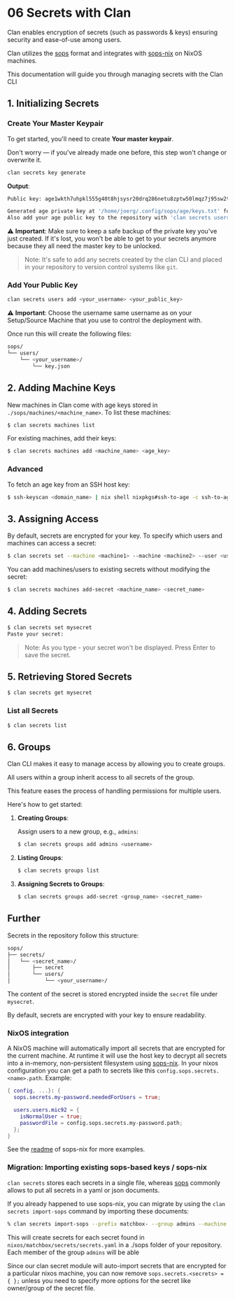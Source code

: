 # 06 Secrets with Clan

Clan enables encryption of secrets (such as passwords & keys) ensuring security and ease-of-use among users.

Clan utilizes the [sops](https://github.com/getsops/sops) format and integrates with [sops-nix](https://github.com/Mic92/sops-nix) on NixOS machines.

This documentation will guide you through managing secrets with the Clan CLI

## 1. Initializing Secrets

### Create Your Master Keypair

To get started, you'll need to create **Your master keypair**.

Don't worry — if you've already made one before, this step won't change or overwrite it.

```bash
clan secrets key generate
```

**Output**:

```bash
Public key: age1wkth7uhpkl555g40t8hjsysr20drq286netu8zptw50lmqz7j95sw2t3l7

Generated age private key at '/home/joerg/.config/sops/age/keys.txt' for your user. Please back it up on a secure location or you will lose access to your secrets.
Also add your age public key to the repository with 'clan secrets users add YOUR_USER age1wkth7uhpkl555g40t8hjsysr20drq286netu8zptw50lmqz7j95sw2t3l7' (replace YOUR_USER with your actual username)
```

⚠️ **Important**: Make sure to keep a safe backup of the private key you've just created.
If it's lost, you won't be able to get to your secrets anymore because they all need the master key to be unlocked.

> Note: It's safe to add any secrets created by the clan CLI and placed in your repository to version control systems like `git`.

### Add Your Public Key

```bash
clan secrets users add <your_username> <your_public_key>
```

⚠️ **Important**: Choose the username same username as on your Setup/Source Machine that you use to control the deployment with.

Once run this will create the following files:

```bash
sops/
└── users/
    └── <your_username>/
        └── key.json
```

## 2. Adding Machine Keys

New machines in Clan come with age keys stored in `./sops/machines/<machine_name>`. To list these machines:

```bash
$ clan secrets machines list
```

For existing machines, add their keys:

```bash
$ clan secrets machines add <machine_name> <age_key>
```

### Advanced

To fetch an age key from an SSH host key:

```bash
$ ssh-keyscan <domain_name> | nix shell nixpkgs#ssh-to-age -c ssh-to-age
```

## 3. Assigning Access

By default, secrets are encrypted for your key. To specify which users and machines can access a secret:

```bash
$ clan secrets set --machine <machine1> --machine <machine2> --user <user1> --user <user2> <secret_name>
```

You can add machines/users to existing secrets without modifying the secret:

```bash
$ clan secrets machines add-secret <machine_name> <secret_name>
```

## 4. Adding Secrets

```bash
$ clan secrets set mysecret
Paste your secret: 
```

> Note: As you type - your secret won't be displayed. Press Enter to save the secret.

## 5. Retrieving Stored Secrets

```bash
$ clan secrets get mysecret
```

### List all Secrets

```bash
$ clan secrets list
```

## 6. Groups

Clan CLI makes it easy to manage access by allowing you to create groups.

All users within a group inherit access to all secrets of the group.

This feature eases the process of handling permissions for multiple users.

Here's how to get started:

1. **Creating Groups**:

   Assign users to a new group, e.g., `admins`:

   ```bash
   $ clan secrets groups add admins <username>
   ```

2. **Listing Groups**:

   ```bash
   $ clan secrets groups list
   ```

3. **Assigning Secrets to Groups**:

   ```bash
   $ clan secrets groups add-secret <group_name> <secret_name>
   ```

## Further

Secrets in the repository follow this structure:

```bash
sops/
├── secrets/
│   └── <secret_name>/
│       ├── secret
│       └── users/
│           └── <your_username>/
```

The content of the secret is stored encrypted inside the `secret` file under `mysecret`.

By default, secrets are encrypted with your key to ensure readability.

### NixOS integration

A NixOS machine will automatically import all secrets that are encrypted for the
current machine. At runtime it will use the host key to decrypt all secrets into
a in-memory, non-persistent filesystem using
[sops-nix](https://github.com/Mic92/sops-nix). In your nixos configuration you
can get a path to secrets like this `config.sops.secrets.<name>.path`. Example:

```nix
{ config, ...}: {
  sops.secrets.my-password.neededForUsers = true;

  users.users.mic92 = {
    isNormalUser = true;
    passwordFile = config.sops.secrets.my-password.path;
  };
}
```

See the [readme](https://github.com/Mic92/sops-nix) of sops-nix for more
examples.

### Migration: Importing existing sops-based keys / sops-nix

`clan secrets` stores each secrets in a single file, whereas [sops](https://github.com/Mic92/sops-nix)
commonly allows to put all secrets in a yaml or json documents.

If you already happened to use sops-nix, you can migrate by using the `clan secrets import-sops` command by importing these documents:

```bash
% clan secrets import-sops --prefix matchbox- --group admins --machine matchbox nixos/matchbox/secrets/secrets.yaml
```

This will create secrets for each secret found in `nixos/matchbox/secrets/secrets.yaml` in a ./sops folder of your repository.
Each member of the group `admins` will be able

Since our clan secret module will auto-import secrets that are encrypted for a particular nixos machine,
you can now remove `sops.secrets.<secrets> = { };` unless you need to specify more options for the secret like owner/group of the secret file.
